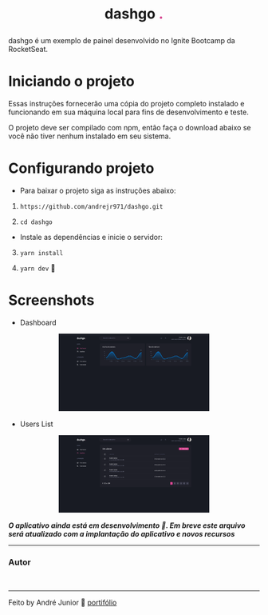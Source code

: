 <h1 align="center" style="color: ##EEEEF2">

dashgo <span style="color: #D53F8C">.</span>

</h1>

dashgo é um exemplo de painel desenvolvido no Ignite Bootcamp da RocketSeat.

# Iniciando o projeto

Essas instruções fornecerão uma cópia do projeto completo instalado e funcionando em sua máquina local para fins de desenvolvimento e teste.

O projeto deve ser compilado com npm, então faça o download abaixo se você não tiver nenhum instalado em seu sistema.

# Configurando projeto

* Para baixar o projeto siga as instruções abaixo:


1. `https://github.com/andrejr971/dashgo.git`

2. `cd dashgo`

* Instale as dependências e inicie o servidor:

3. `yarn install`

4. `yarn dev` 🥳

# Screenshots 

* Dashboard

<p align="center" style="width: 60%; margin: 0 auto;">
  <img alt="Captura 1" src="./.github/dashboard.png">
</p>


* Users List

<p align="center" style="width: 60%; margin: 0 auto;">
  <img alt="Captura 1" src="./.github/users.png">
</p>



***O aplicativo ainda está em desenvolvimento 🚧. Em breve este arquivo será atualizado com a implantação do aplicativo e novos recursos***

---
### Autor



<img style="border-radius: 50%;" src="https://github.com/andrejr971.png" width="80px;" alt="" />

---
Feito by André Junior 💙 [portifólio](https://andrejr.dev)